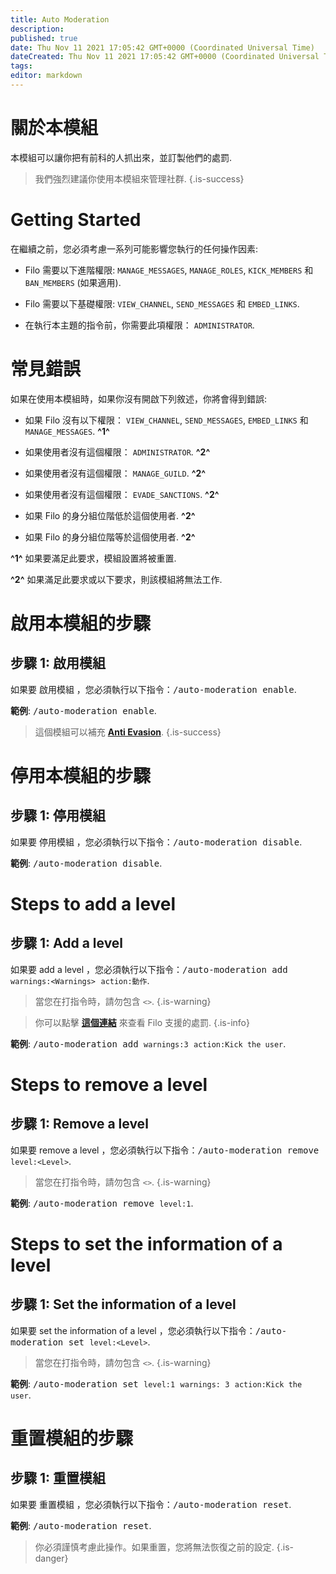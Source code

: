 ```yaml
---
title: Auto Moderation
description:
published: true
date: Thu Nov 11 2021 17:05:42 GMT+0000 (Coordinated Universal Time)
dateCreated: Thu Nov 11 2021 17:05:42 GMT+0000 (Coordinated Universal Time)
tags:
editor: markdown
---
```


# 關於本模組

本模組可以讓你把有前科的人抓出來，並訂製他們的處罰.

> 我們強烈建議你使用本模組來管理社群.
{.is-success}

# Getting Started

在繼續之前，您必須考慮一系列可能影響您執行的任何操作因素:

- Filo 需要以下進階權限: ``MANAGE_MESSAGES``, ``MANAGE_ROLES``, ``KICK_MEMBERS`` 和``BAN_MEMBERS`` (如果適用).

- Filo 需要以下基礎權限: ``VIEW_CHANNEL``, ``SEND_MESSAGES`` 和 ``EMBED_LINKS``.

- 在執行本主題的指令前，你需要此項權限： ``ADMINISTRATOR``.

# 常見錯誤

如果在使用本模組時，如果你沒有開啟下列敘述，你將會得到錯誤:

- 如果 Filo 沒有以下權限： ``VIEW_CHANNEL``, ``SEND_MESSAGES``, ``EMBED_LINKS`` 和 ``MANAGE_MESSAGES``. **^1^**

- 如果使用者沒有這個權限： ``ADMINISTRATOR``. **^2^**

- 如果使用者沒有這個權限： ``MANAGE_GUILD``. **^2^**

- 如果使用者沒有這個權限： ``EVADE_SANCTIONS``. **^2^**

- 如果 Filo 的身分組位階低於這個使用者. **^2^**

- 如果 Filo 的身分組位階等於這個使用者. **^2^**

**^1^** 如果要滿足此要求，模組設置將被重置.

**^2^** 如果滿足此要求或以下要求，則該模組將無法工作.

# 啟用本模組的步驟

## **步驟 1**: 啟用模組

如果要 啟用模組 ，您必須執行以下指令：<kbd>/auto-moderation enable</kbd>.

**範例**: <kbd>/auto-moderation enable</kbd>.

> 這個模組可以補充 **[Anti Evasion](https://wiki.filobot.xyz/zh-tw/modules/anti-evasion)**.
{.is-success}

# 停用本模組的步驟

## **步驟 1**: 停用模組

如果要 停用模組 ，您必須執行以下指令：<kbd>/auto-moderation disable</kbd>.

**範例**: <kbd>/auto-moderation disable</kbd>.

# Steps to add a level

## **步驟 1**: Add a level

如果要 add a level ，您必須執行以下指令：<kbd>/auto-moderation add ``warnings:<Warnings>`` ``action:動作``</kbd>.

> 當您在打指令時，請勿包含 ``<>``.
{.is-warning}

> 你可以點擊 **[這個連結](https://wiki.filobot.xyz/zh-tw/modules/actions-list)** 來查看 Filo 支援的處罰.
{.is-info}

**範例**: <kbd>/auto-moderation add ``warnings:3`` ``action:Kick the user``</kbd>.

# Steps to remove a level

## **步驟 1**: Remove a level

如果要 remove a level ，您必須執行以下指令：<kbd>/auto-moderation remove ``level:<Level>``</kbd>.

> 當您在打指令時，請勿包含 ``<>``.
{.is-warning}

**範例**: <kbd>/auto-moderation remove ``level:1``</kbd>.

# Steps to set the information of a level

## **步驟 1**: Set the information of a level

如果要 set the information of a level ，您必須執行以下指令：<kbd>/auto-moderation set ``level:<Level>``</kbd>.

> 當您在打指令時，請勿包含 ``<>``.
{.is-warning}

**範例**: <kbd>/auto-moderation set ``level:1`` ``warnings: 3`` ``action:Kick the user``</kbd>.

# 重置模組的步驟

## **步驟 1**: 重置模組

如果要 重置模組 ，您必須執行以下指令：<kbd>/auto-moderation reset</kbd>.

**範例**: <kbd>/auto-moderation reset</kbd>.

> 你必須謹慎考慮此操作。如果重置，您將無法恢復之前的設定.
{.is-danger}
